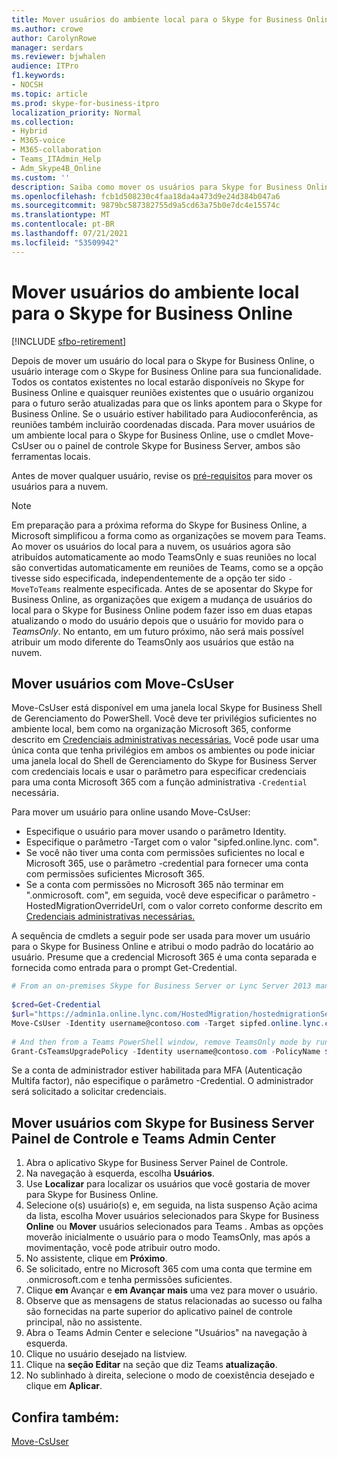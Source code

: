 ```yaml
---
title: Mover usuários do ambiente local para o Skype for Business Online
ms.author: crowe
author: CarolynRowe
manager: serdars
ms.reviewer: bjwhalen
audience: ITPro
f1.keywords:
- NOCSH
ms.topic: article
ms.prod: skype-for-business-itpro
localization_priority: Normal
ms.collection:
- Hybrid
- M365-voice
- M365-collaboration
- Teams_ITAdmin_Help
- Adm_Skype4B_Online
ms.custom: ''
description: Saiba como mover os usuários para Skype for Business Online.
ms.openlocfilehash: fcb1d508230c4faa18da4a473d9e24d384b047a6
ms.sourcegitcommit: 9879bc587382755d9a5cd63a75b0e7dc4e15574c
ms.translationtype: MT
ms.contentlocale: pt-BR
ms.lasthandoff: 07/21/2021
ms.locfileid: "53509942"
---
```

# <a name="move-users-from-on-premises-to-skype-for-business-online"></a>Mover usuários do ambiente local para o Skype for Business Online

[!INCLUDE [sfbo-retirement](../../Hub/includes/sfbo-retirement.md)]

Depois de mover um usuário do local para o Skype for Business Online, o usuário interage com o Skype for Business Online para sua funcionalidade. Todos os contatos existentes no local estarão disponíveis no Skype for Business Online e quaisquer reuniões existentes que o usuário organizou para o futuro serão atualizadas para que os links apontem para o Skype for Business Online. Se o usuário estiver habilitado para Audioconferência, as reuniões também incluirão coordenadas discada.  Para mover usuários de um ambiente local para o Skype for Business Online, use o cmdlet Move-CsUser ou o painel de controle Skype for Business Server, ambos são ferramentas locais. 

Antes de mover qualquer usuário, revise os [pré-requisitos](move-users-between-on-premises-and-cloud.md#prerequisites) para mover os usuários para a nuvem.

> [!NOTE]
> Em preparação para a próxima reforma do Skype for Business Online, a Microsoft simplificou a forma como as organizações se movem para Teams. Ao mover os usuários do local para a nuvem, os usuários agora são atribuídos automaticamente ao modo TeamsOnly e suas reuniões no local são convertidas automaticamente em reuniões de Teams, como se a opção tivesse sido especificada, independentemente de a opção ter sido `-MoveToTeams` realmente especificada.  Antes de se aposentar do Skype for Business Online, as organizações que exigem a mudança de usuários do local para o Skype for Business Online podem fazer isso em duas etapas atualizando o modo do usuário depois que o usuário for movido para o *TeamsOnly*. No entanto, em um futuro próximo, não será mais possível atribuir um modo diferente do TeamsOnly aos usuários que estão na nuvem.  
 
## <a name="move-users-with-move-csuser"></a>Mover usuários com Move-CsUser 

Move-CsUser está disponível em uma janela local Skype for Business Shell de Gerenciamento do PowerShell. Você deve ter privilégios suficientes no ambiente local, bem como na organização Microsoft 365, conforme descrito em [Credenciais administrativas necessárias.](move-users-between-on-premises-and-cloud.md#required-administrative-credentials) Você pode usar uma única conta que tenha privilégios em ambos os ambientes ou pode iniciar uma janela local do Shell de Gerenciamento do Skype for Business Server com credenciais locais e usar o parâmetro para especificar credenciais para uma conta Microsoft 365 com a função administrativa `-Credential` necessária.

Para mover um usuário para online usando Move-CsUser:

- Especifique o usuário para mover usando o parâmetro Identity.
- Especifique o parâmetro -Target com o valor "sipfed.online.lync. <span> com".
- Se você não tiver uma conta com permissões suficientes no local e Microsoft 365, use o parâmetro -credential para fornecer uma conta com permissões suficientes Microsoft 365.
- Se a conta com permissões no Microsoft 365 não terminar em ".onmicrosoft. <span> com", em seguida, você deve especificar o parâmetro -HostedMigrationOverrideUrl, com o valor correto conforme descrito em [Credenciais administrativas necessárias.](move-users-between-on-premises-and-cloud.md#required-administrative-credentials)

A sequência de cmdlets a seguir pode ser usada para mover um usuário para o Skype for Business Online e atribui o modo padrão do locatário ao usuário. Presume que a credencial Microsoft 365 é uma conta separada e fornecida como entrada para o prompt Get-Credential.

```PowerShell
# From an on-premises Skype for Business Server or Lync Server 2013 management shell window, run:
 
$cred=Get-Credential
$url="https://admin1a.online.lync.com/HostedMigration/hostedmigrationService.svc"
Move-CsUser -Identity username@contoso.com -Target sipfed.online.lync.com -Credential $cred -HostedMigrationOverrideUrl $url
 
# And then from a Teams PowerShell window, remove TeamsOnly mode by running: 
Grant-CsTeamsUpgradePolicy -Identity username@contoso.com -PolicyName $null
```

Se a conta de administrador estiver habilitada para MFA (Autenticação Multifa factor), não especifique o parâmetro -Credential. O administrador será solicitado a solicitar credenciais.

## <a name="move-users-with-skype-for-business-server-control-panel-and-teams-admin-center"></a>Mover usuários com Skype for Business Server Painel de Controle e Teams Admin Center

1. Abra o aplicativo Skype for Business Server Painel de Controle.
2. Na navegação à esquerda, escolha **Usuários**.
3. Use **Localizar** para localizar os usuários que você gostaria de mover para Skype for Business Online.
4. Selecione o(s) usuário(s)  e, em seguida, na lista suspenso Ação acima da lista, escolha Mover usuários selecionados para Skype for Business **Online** ou **Mover** usuários selecionados para Teams . Ambas as opções moverão inicialmente o usuário para o modo TeamsOnly, mas após a movimentação, você pode atribuir outro modo. 
5. No assistente, clique em **Próximo**.
6. Se solicitado, entre no Microsoft 365 com uma conta que termine em .onmicrosoft.com e tenha permissões suficientes.
7. Clique **em** Avançar e **em Avançar mais** uma vez para mover o usuário.
8. Observe que as mensagens de status relacionadas ao sucesso ou falha são fornecidas na parte superior do aplicativo painel de controle principal, não no assistente.
9. Abra o Teams Admin Center e selecione "Usuários" na navegação à esquerda. 
10. Clique no usuário desejado na listview. 
11. Clique na **seção Editar** na seção que diz Teams **atualização**.
12. No sublinhado à direita, selecione o modo de coexistência desejado e clique em **Aplicar**.
 

## <a name="see-also"></a>Confira também:

[Move-CsUser](/powershell/module/skype/move-csuser)
